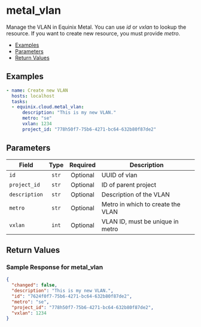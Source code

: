 # metal_vlan

Manage the VLAN in Equinix Metal. You can use *id* or *vxlan* to lookup the resource. If you want to create new resource, you must provide *metro*.


- [Examples](#examples)
- [Parameters](#parameters)
- [Return Values](#return-values)

## Examples

```yaml
- name: Create new VLAN
  hosts: localhost
  tasks:
  - equinix.cloud.metal_vlan:
      description: "This is my new VLAN."
      metro: "se"
      vxlan: 1234
      project_id: "778h50f7-75b6-4271-bc64-632b80f87de2"

```










## Parameters

| Field     | Type | Required | Description                                                                  |
|-----------|------|----------|------------------------------------------------------------------------------|
| `id` | <center>`str`</center> | <center>Optional</center> | UUID of vlan   |
| `project_id` | <center>`str`</center> | <center>Optional</center> | ID of parent project   |
| `description` | <center>`str`</center> | <center>Optional</center> | Description of the VLAN   |
| `metro` | <center>`str`</center> | <center>Optional</center> | Metro in which to create the VLAN   |
| `vxlan` | <center>`int`</center> | <center>Optional</center> | VLAN ID, must be unique in metro   |






## Return Values



### Sample Response for metal_vlan
```json
{
  "changed": false,
  "description": "This is my new VLAN.",
  "id": "7624f0f7-75b6-4271-bc64-632b80f87de2",
  "metro": "se",
  "project_id": "778h50f7-75b6-4271-bc64-632b80f87de2",
  "vxlan": 1234
}
```


